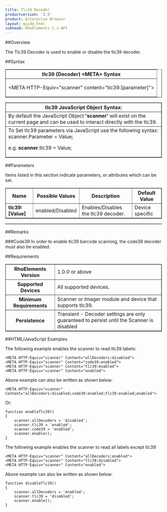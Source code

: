 ```yaml
---
title: Tlc39 Decoder
productversion: '2.5'
product: Enterprise Browser
layout: guide.html
subhead: RhoElements 2.x API
---
```


##Overview

The Tlc39 Decoder is used to enable or disable the tlc39 decoder.

##Syntax

<table class="facelift" style="width:100%" border="1" padding="5px"> <tr><th class="tableHeading">tlc39 (Decoder) &lt;META&gt; Syntax
</th></tr><tr><td class="clsSyntaxCells clsOddRow"><p>&lt;META HTTP-Equiv="scanner" content="tlc39:[parameter]"&gt;</p></td></tr></table>
<table class="facelift" style="width:100%" border="1" padding="5px"> <tr><th class="tableHeading">tlc39 JavaScript Object Syntax:</th></tr><tr><td class="clsSyntaxCells clsOddRow">
By default the JavaScript Object <b>'scanner'</b> will exist on the current page and can be used to interact directly with the tlc39.
</td></tr><tr><td class="clsSyntaxCells clsEvenRow">
To Set tlc39 parameters via JavaScript use the following syntax: scanner.Parameter = Value;
<P />e.g. <b>scanner</b>.tlc39 = Value;
</td></tr></table>

##Parameters


Items listed in this section indicate parameters, or attributes which can be set.
<table class="facelift" style="width:100%" border="1" padding="5px"> <col width="20%" /><col width="20%" /><col width="38%" /><col width="22%" /><tr><th class="tableHeading">Name</th><th class="tableHeading">Possible Values</th><th class="tableHeading">Description</th><th class="tableHeading">Default Value</th></tr><tr><td class="clsSyntaxCells clsOddRow"><b>tlc39:[Value]
</b></td><td class="clsSyntaxCells clsOddRow">enabled/Disabled</td><td class="clsSyntaxCells clsOddRow">Enables/Disables the tlc39 decoder.</td><td class="clsSyntaxCells clsOddRow">Device specific</td></tr></table>
<table class="facelift" style="width:100%" border="1" padding="5px"> <col width="78%" /><col width="8%" /><col width="1%" /><col width="5%" /><col width="1%" /><col width="5%" /><col width="2%" /></table>




##Remarks


###Code39
In order to enable tlc39 barcode scanning, the code39 decoder must also be enabled.




##Requirements

<table class="facelift" style="width:100%" border="1" padding="5px"> <tr><th class="tableHeading">RhoElements Version</th><td class="clsSyntaxCell clsEvenRow">1.0.0 or above
</td></tr><tr><th class="tableHeading">Supported Devices</th><td class="clsSyntaxCell clsOddRow">All supported devices.</td></tr><tr><th class="tableHeading">Minimum Requirements</th><td class="clsSyntaxCell clsOddRow">Scanner or Imager module and device that supports tlc39.</td></tr><tr><th class="tableHeading">Persistence</th><td class="clsSyntaxCell clsEvenRow">Transient - Decoder settings are only guaranteed to persist until the Scanner is disabled</td></tr></table>


##HTML/JavaScript Examples

The following example enables the scanner to read tlc39 labels:

	<META HTTP-Equiv="scanner" Content="allDecoders:disabled">
	<META HTTP-Equiv="scanner" Content="code39:enabled">
	<META HTTP-Equiv="scanner" Content="tlc39:enabled">
	<META HTTP-Equiv="scanner" Content="enabled">
	
Above example can also be written as shown below:

	<META HTTP-Equiv="scanner" Content="allDecoders:disabled;code39:enabled;tlc39:enabled;enabled">
	
Or:

	function enableTlc39()
	{
		scanner.allDecoders = 'disabled';
		scanner.tlc39 = 'enabled';
		scanner.code39 = 'enabled';
		scanner.enable();
	}
	
The following example enables the scanner to read all labels except tlc39:

	<META HTTP-Equiv="scanner" Content="allDecoders:enabled">
	<META HTTP-Equiv="scanner" Content="tlc39:disabled">
	<META HTTP-Equiv="scanner" Content="enabled">
	
Above example can also be written as shown below:

	function disableTlc39()
	{
		scanner.allDecoders = 'enabled';
		scanner.tlc39 = 'disabled';
		scanner.enable();
	}
	





